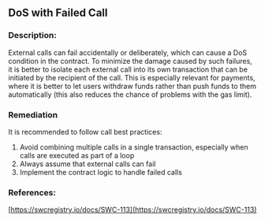 ## DoS with Failed Call

### Description:
External calls can fail accidentally or deliberately, which can cause a DoS condition in the contract. To minimize the damage caused by such failures, it is better to isolate each external call into its own transaction that can be initiated by the recipient of the call. This is especially relevant for payments, where it is better to let users withdraw funds rather than push funds to them automatically (this also reduces the chance of problems with the gas limit).

### Remediation
It is recommended to follow call best practices:

1. Avoid combining multiple calls in a single transaction, especially when calls are executed as part of a loop
2. Always assume that external calls can fail
3. Implement the contract logic to handle failed calls

### References:
[https://swcregistry.io/docs/SWC-113](https://swcregistry.io/docs/SWC-113)